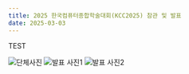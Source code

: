 ```yaml
---
title: 2025 한국컴퓨터종합학술대회(KCC2025) 참관 및 발표
date: 2025-03-03
---
```


TEST

![단체사진](KCC2025_All.png)
![발표 사진1](KCC2025_KSL.png)
![발표 사진2](KCC2025_SYC.jpeg)
